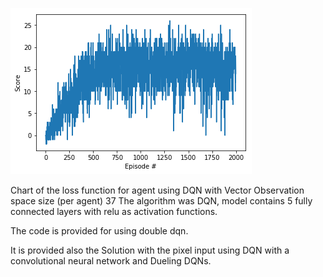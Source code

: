 [![chart DQN](https://github.com/dgiunchi/DeepReinforcementLearningND_Navigation/blob/master/chartDQN.png)](#training)

Chart of the loss function for agent using DQN with Vector Observation space size (per agent) 37
The algorithm was DQN, model contains 5 fully connected layers with relu as activation functions.

The code is provided for using double dqn.

It is provided also the Solution with the pixel input using DQN with a convolutional neural network and Dueling DQNs.